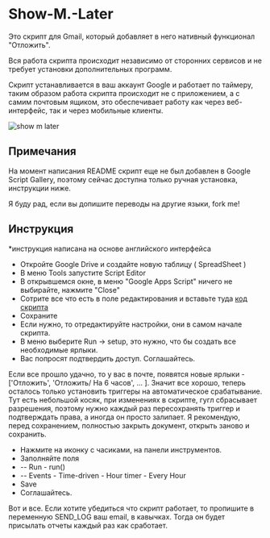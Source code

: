 # Show-M.-Later

Это скрипт для Gmail, который добавляет в него нативный функционал "Отложить".

Вся работа скрипта происходит независимо от сторонних сервисов и не требует установки дополнительных программ.

Скрипт устанавливается в ваш аккаунт Google и работает по таймеру, таким образом работа скрипта происходит не с приложением, а с самим почтовым ящиком, это обеспечивает работу как через веб-интерфейс, так и через мобильные клиенты.

![show m later](https://raw.github.com/Rpsl/Show-M-Later/master/temp_files/show-m-later.png)


## Примечания

На момент написания README скрипт еще не был добавлен в Google Script Gallery, поэтому сейчас доступна только ручная установка, инструкции ниже.

Я буду рад, если вы допишите переводы на другие языки, fork me!

## Инструкция
*инструкция написана на основе английского интерфейса

- Откройте Google Drive и создайте новую таблицу ( SpreadSheet )
- В меню Tools запустите Script Editor
- В открывшемся окне, в меню "Google Apps Script" ничего не выбирайте, нажмите "Close"
- Сотрите все что есть в поле редактирования и вставьте туда [код скрипта](https://github.com/Rpsl/Show-M-Later/blob/master/show-m-later.js)
- Сохраните
- Если нужно, то отредактируйте настройки, они в самом начале скрипта.
- В меню выберите Run -> setup, это нужно, что бы создать все необходимые ярлыки.
- Вас попросят подтвердить доступ. Соглашайтесь.

Если все прошло удачно, то у вас в почте, появятся новые ярлыки - ['Отложить', 'Отложить/ На 6 часов', ... ]. Значит все хорошо, теперь осталось только установить триггеры на автоматическое срабатывание. Тут есть небольшой косяк, при изменениях в скрипте, гугл сбрасывает разрешения, поэтому нужно каждый раз пересохранять триггер и подтверждать права, а иногда он просто залипает. Я рекомендую, перед сохранением, полностью закрыть документ, открыть заново и сохранить.

- Нажмите на иконку с часиками, на панели инструментов.
- Заполняйте поля
- -- Run - run()
- -- Events - Time-driven - Hour timer - Every Hour
- Save
- Соглашайтесь.

Вот и все. Если хотите убедиться что скрипт работает, то пропишите в переменную SEND_LOG ваш email, в кавычках. Тогда он будет присылать отчеты каждый раз как сработает.
